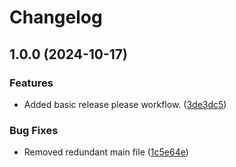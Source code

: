 # Changelog

## 1.0.0 (2024-10-17)


### Features

* Added basic release please workflow. ([3de3dc5](https://github.com/cszsol/release_please_demo/commit/3de3dc586a19eacb919b1d0ada2392ecf88c1d05))


### Bug Fixes

* Removed redundant main file ([1c5e64e](https://github.com/cszsol/release_please_demo/commit/1c5e64e3db0655080e8d1b5f6c4e258631b5c77a))
